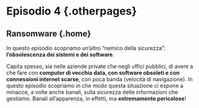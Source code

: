 ---
---

# Episodio 4 {.otherpages}
## Ransomware {.home}

In questo episodio scopriamo un’altro “nemico della sicurezza”: <b>l’obsolescenza dei sistemi e dei software</b>.

Capita spesso, sia nelle aziende private che negli uffici pubblici, di avere a che fare con <b>computer di vecchia data, con software obsoleti e con connessioni internet scarse</b>, con poca banda (velocità di navigazione). In questo episodio scopriamo in che modo questa situazione ci espone a minacce, a volte anche banali, sulla sicurezza delle informazioni che gestiamo. Banali all’apparenza, in effetti, ma <b>estremamente pericolose</b>!
